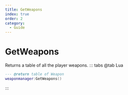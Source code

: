 ```yaml
---
title: GetWeapons
index: true
order: 2
category:
  - Guide
---
```


# GetWeapons
Returns a table of all the player weapons.
::: tabs
@tab Lua
```lua
--- @return table of Weapon
weaponmanager:GetWeapons()
```

:::